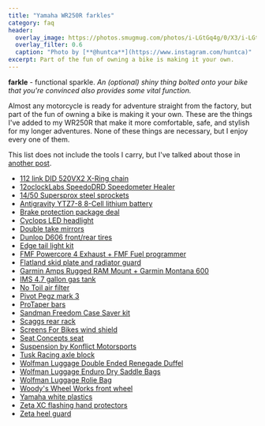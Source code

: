```yaml
---
title: "Yamaha WR250R farkles"
category: faq
header:
  overlay_image: https://photos.smugmug.com/photos/i-LGtGq4g/0/X3/i-LGtGq4g-X3.jpg
  overlay_filter: 0.6
  caption: "Photo by [**@huntca**](https://www.instagram.com/huntca)"
excerpt: Part of the fun of owning a bike is making it your own.
---
```


**farkle** - functional sparkle. *An (optional) shiny thing bolted onto your
bike that you're convinced also provides some vital function.*

Almost any motorcycle is ready for adventure straight from the factory, but
part of the fun of owning a bike is making it your own. These are the things
I've added to my WR250R that make it more comfortable, safe, and stylish for my
longer adventures. None of these things are necessary, but I enjoy every one
of them.

This list does not include the tools I carry, but I've talked about those in
[another post](/notes/2016/05/20/what-tools-do-you-carry-on-your-motorcycle/).

- [112 link DID 520VX2 X-Ring chain](http://didchain.com)
- [12oclockLabs SpeedoDRD Speedometer Healer](http://12oclocklabs.com)
- [14/50 Supersprox steel sprockets](http://supersproxusa.com)
- [Antigravity YTZ7-8 8-Cell lithium battery](http://antigravitybatteries.com)
- [Brake protection package deal](http://soloracer.com/wr250rbrakegrd.html)
- [Cyclops LED headlight](http://cyclopsadventuresports.com)
- [Double take mirrors](http://doubletakemirror.com)
- [Dunlop D606 front/rear tires](http://dunlopmotorcycletires.com)
- [Edge tail light kit](http://soloracer.com/edgetaillight.html)
- [FMF Powercore 4 Exhaust + FMF Fuel programmer](http://fmfracing.com)
- [Flatland skid plate and radiator guard](http://flatlandracing.com)
- [Garmin Amps Rugged RAM Mount + Garmin Montana 600](http://garmin.com)
- [IMS 4.7 gallon gas tank](http://imsproducts.com)
- [No Toil air filter](http://notoil.com)
- [Pivot Pegz mark 3](http://soloracer.com/wr250pivotpegz.html)
- [ProTaper bars](http://www.protaper.com)
- [Sandman Freedom Case Saver kit](http://sites.google.com/site/sandmanparts)
- [Scaggs rear rack](http://scaggsmotodesigns.com)
- [Screens For Bikes wind shield](http://screensforbikes.com)
- [Seat Concepts seat](http://soloracer.com/wr250rseat.html)
- [Suspension by Konflict Motorsports](http://konflictmotorsports.com)
- [Tusk Racing axle block](http://tuskoffroad.com)
- [Wolfman Luggage Double Ended Renegade Duffel](http://wolfmanluggage.com)
- [Wolfman Luggage Enduro Dry Saddle Bags](http://wolfmanluggage.com)
- [Wolfman Luggage Rolie Bag](http://wolfmanluggage.com)
- [Woody's Wheel Works front wheel](http://www.woodyswheelworks.com)
- [Yamaha white plastics](http://soloracer.com/wr250plastic.html)
- [Zeta XC flashing hand protectors](http://zeta-racing.com)
- [Zeta heel guard](http://soloracer.com/wr250rheelgrd.html)
